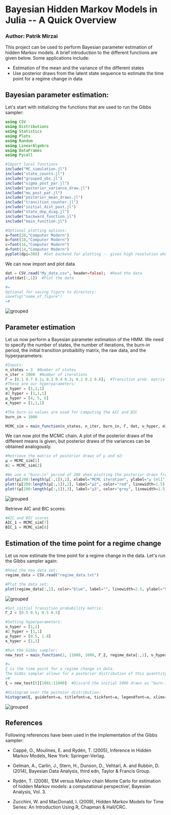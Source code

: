 # Bayesian Hidden Markov Models in Julia -- A Quick Overview

### Author: Patrik Mirzai

This project can be used to perform Bayesian parameter estimation of hidden Markov models. A brief introduction to the different functions are given below. Some applications include:

- Estimation of the mean and the variance of the different states
- Use posterior draws from the latent state sequence to estimate the time point for a regime change in data


## Bayesian parameter estimation:

Let's start with initializing the functions that are used to run the Gibbs sampler:

```julia
using CSV
using Distributions
using Statistics
using Plots
using Random
using LinearAlgebra
using DataFrames
using Pycall

#Import local functions
include("MC_simulation.jl")
include("state_counts.jl")
include("grouped_obs.jl")
include("sigma_post_par.jl")
include("posterior_variance_draw.jl")
include("mu_post_par.jl")
include("posterior_mean_draws.jl")
include("transition_counter.jl")
include("initial_dist_post.jl")
include("state_dep_diag.jl")
include("backward_function.jl")
include("main_function.jl")

#Optional plotting options:
a=font(20,"Computer Modern")
b=font(18,"Computer Modern")
c=font(16,"Computer Modern")
d=font(14,"Computer Modern")
pyplot(dpi=300)  #Set backend for plotting -- gives high resolution when saving the plot

```

We can now import and plot data


```julia
dat = CSV.read("My_data.csv", header=false);  #Read the data
plot(dat[:,1])  #Plot the data

#=
Optional for saving figure to directory:
savefig("name_of_figure")
=#
```

![grouped](https://github.com/mirzaipatrik/Bayesian_HMM/blob/master/Functions/Traceplot.png)

## Parameter estimation

Let us now perform a Bayesian parameter estimation of the HMM. We need to specify the number of states, the number of iterations, the burn-in period, the initial transition probaiblity matrix, the raw data, and the hyperparameters:

```julia
#Inputs:
n_states = 3  #Number of states
n_iter = 2000  #Number of iterations
Γ = [0.1 0.7 0.2; 0.3 0.4 0.3; 0.2 0.2 0.6];  #Transition prob. matrix
#These are our hyperparameters:
υ_hyper = [1,1,1]
σ2_hyper = [1,1,1]
μ_hyper = [4, 5, 6]
κ_hyper = [1,1,1]

#The burn-in values are used for computing the AIC and BIC
burn_in = 1000

MCMC_sim = main_function(n_states, n_iter, burn_in, Γ, dat, υ_hyper, σ2_hyper, μ_hyper, κ_hyper)
```

We can now plot the MCMC chain. A plot of the posterior draws of the different means is given, but posterior draws of the variances can be obtained analogously.

```julia
#Retrieve the matrix of posterior draws of μ and σ2:
μ = MCMC_sim[1]
σ2 = MCMC_sim[2]

#We use a "burn-in" period of 200 when plotting the posterior draws from the Gibbs sampler:
plot(μ[200:length(μ[:,1]),1], xlabel="MCMC iteration", ylabel="μ [nl]", label="μ1", color="blue", linewidth=1.5, guidefont=b, titlefont=b, tickfont=b, legendfont=b, title="", ylim=[5, 8])
plot!(μ[200:length(μ[:,1]),2], label="μ2", color="red", linewidth=1.5)
plot!(μ[200:length(μ[:,1]),3], label="μ3", color="grey", linewidth=1.5)
```
![grouped](https://github.com/mirzaipatrik/Bayesian_HMM/blob/master/Functions/posterior_mean_draws.png)

Retrieve AIC and BIC scores:

```julia
#AIC and BIC scores
AIC_1 = MCMC_sim[7]
BIC_1 = MCMC_sim[8]
```


## Estimation of the time point for a regime change
Let us now estimate the time point for a regime change in the data. Let's run the Gibbs sampler again:

```julia
#Read the new data set:
regime_data = CSV.read("regime_data.txt")

#Plot the data set:
plot(regime_data[:,1], color="blue", label="", linewidth=2.5, ylabel="Volume [nl]", xlabel="Observation", guidefont=a, titlefont=a, tickfont=a, legendfont=a)
```
![grouped](https://github.com/mirzaipatrik/Bayesian_HMM/blob/master/Functions/BGA_plot.png)



```julia
#Set initial transition probability matrix:
Γ_2 = [0.5 0.5; 0.5 0.5]

#Setting hyperparameters:
υ_hyper = [1,1]
σ2_hyper = [1,1]
μ_hyper = [0.5, 1.8]
κ_hyper = [1,1]

#Run the Gibbs sampler:
new_test = main_function(2, 11000, 1000, Γ_2, regime_data[:,1], υ_hyper, σ2_hyper, μ_hyper, κ_hyper)

#=
ξ is the time point for a regime change in data.
The Gibbs sampler allows for a posterior distribution of this quanttity.
=#
ξ = new_test[5][1001:11000]  #Discard the initial 1000 draws as "burn-in" values.

#Histogram over the posteior distribution:
histogram(ξ, guidefont=a, titlefont=a, tickfont=a, legendfont=a, xlims=[60000, 105000], label="", xlabel="ξ", ylabel="Frequency", color="blue", bins=50)
```

![grouped](https://github.com/mirzaipatrik/Bayesian_HMM/blob/master/Functions/Stable_state.png)


## References
Following references have been used in the implementation of the Gibbs sampler:

- Cappé, O., Moulines, E. and Rydén, T. (2005), Inference in Hidden Markov Models, New York: Springer-Verlag.

- Gelman, A., Carlin, J., Stern, H., Dunson, D., Vehtari, A. and Rubbin, D. (2014), Bayesian Data Analysis, third edn, Taylor & Francis Group.

- Rydén, T. (2008), ‘EM versus Markov chain Monte Carlo for estimation of hidden Markov models: a computational perspective’, Bayesian Analysis, Vol. 3.

- Zucchini, W. and MacDonald, I. (2009), Hidden Markov Models for Time Series:
An Introduction Using R, Chapman & Hall/CRC.
